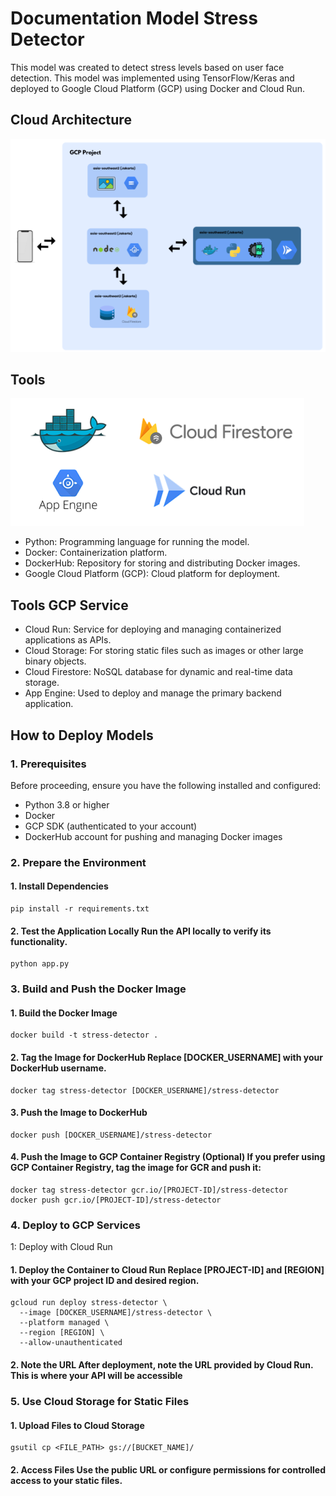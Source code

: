 # Documentation Model Stress Detector

This model was created to detect stress levels based on user face detection. This model was implemented using TensorFlow/Keras and deployed to Google Cloud Platform (GCP) using Docker and Cloud Run.

## Cloud Architecture
![alt text](https://github.com/jonathanlokianto/Capstone/blob/main/Cloud%20Computing/CArchitecture.png?raw=true)


## Tools
![alt text](https://github.com/jonathanlokianto/Capstone/blob/main/Cloud%20Computing/CImplementation.png?raw=true)


- Python: Programming language for running the model.
- Docker: Containerization platform.
- DockerHub: Repository for storing and distributing Docker images.
-  Google Cloud Platform (GCP): Cloud platform for deployment.
## Tools GCP Service
- Cloud Run: Service for deploying and managing containerized applications as APIs.
- Cloud Storage: For storing static files such as images or other large binary objects.
- Cloud Firestore: NoSQL database for dynamic and real-time data storage.
- App Engine: Used to deploy and manage the primary backend application.

## How to Deploy Models
### 1. Prerequisites
Before proceeding, ensure you have the following installed and configured:
- Python 3.8 or higher
- Docker
- GCP SDK (authenticated to your account)
- DockerHub account for pushing and managing Docker images

### 2. Prepare the Environment

  #### 1. Install Dependencies
  ```
pip install -r requirements.txt
```
 #### 2. Test the Application Locally Run the API locally to verify its functionality.
 ```
python app.py
```
### 3. Build and Push the Docker Image
  #### 1. Build the Docker Image
  ```
docker build -t stress-detector .
```
  #### 2. Tag the Image for DockerHub Replace [DOCKER_USERNAME] with your DockerHub username.
  ```
docker tag stress-detector [DOCKER_USERNAME]/stress-detector
```
  #### 3. Push the Image to DockerHub
```
docker push [DOCKER_USERNAME]/stress-detector
```
  #### 4. Push the Image to GCP Container Registry (Optional) If you prefer using GCP Container Registry, tag the image for GCR and push it:
```
docker tag stress-detector gcr.io/[PROJECT-ID]/stress-detector
docker push gcr.io/[PROJECT-ID]/stress-detector
```
### 4. Deploy to GCP Services
1: Deploy with Cloud Run
  #### 1. Deploy the Container to Cloud Run Replace [PROJECT-ID] and [REGION] with your GCP project ID and desired region.
  ```
gcloud run deploy stress-detector \
    --image [DOCKER_USERNAME]/stress-detector \
    --platform managed \
    --region [REGION] \
    --allow-unauthenticated
```
#### 2. Note the URL After deployment, note the URL provided by Cloud Run. This is where your API will be accessible

### 5. Use Cloud Storage for Static Files
#### 1. Upload Files to Cloud Storage
```
gsutil cp <FILE_PATH> gs://[BUCKET_NAME]/
```
#### 2. Access Files Use the public URL or configure permissions for controlled access to your static files.
